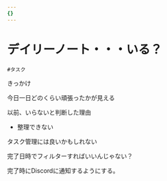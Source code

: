 ```yaml
---
{}
---
```

# デイリーノート・・・いる？

`#タスク`

きっかけ

今日一日どのくらい頑張ったかが見える

以前、いらないと判断した理由

- 整理できない

タスク管理には良いかもしれない

完了日時でフィルターすればいいんじゃない？

完了時にDiscordに通知するようにする。